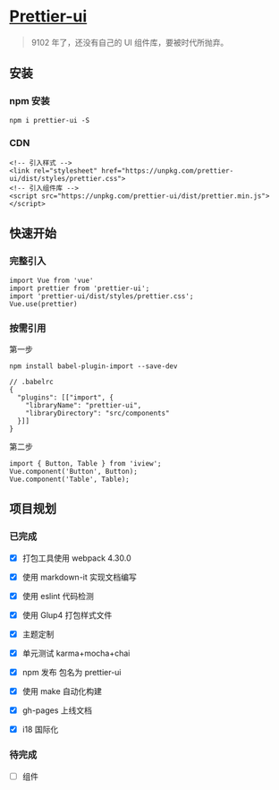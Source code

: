 # [Prettier-ui](https://jasonliao001.github.io/prettier/)

> 9102 年了，还没有自己的 UI 组件库，要被时代所抛弃。

## 安装

### npm 安装

```
npm i prettier-ui -S
```

### CDN

```
<!-- 引入样式 -->
<link rel="stylesheet" href="https://unpkg.com/prettier-ui/dist/styles/prettier.css">
<!-- 引入组件库 -->
<script src="https://unpkg.com/prettier-ui/dist/prettier.min.js"></script>
```

## 快速开始

### 完整引入

```
import Vue from 'vue'
import prettier from 'prettier-ui';
import 'prettier-ui/dist/styles/prettier.css';
Vue.use(prettier)
```

### 按需引用

第一步

```
npm install babel-plugin-import --save-dev

// .babelrc
{
  "plugins": [["import", {
    "libraryName": "prettier-ui",
    "libraryDirectory": "src/components"
  }]]
}
```

第二步

```
import { Button, Table } from 'iview';
Vue.component('Button', Button);
Vue.component('Table', Table);
```

## 项目规划

### 已完成

- [x] 打包工具使用 webpack 4.30.0

- [x] 使用 markdown-it 实现文档编写

- [x] 使用 eslint 代码检测

- [x] 使用 Glup4 打包样式文件

- [x] 主题定制

- [x] 单元测试 karma+mocha+chai

- [x] npm 发布 包名为 prettier-ui

- [x] 使用 make 自动化构建

- [x] gh-pages 上线文档

- [x] i18 国际化

### 待完成

- [ ] 组件
